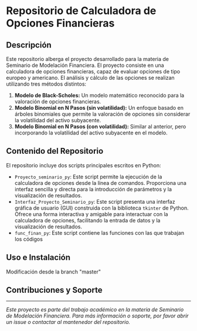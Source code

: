 # Repositorio de Calculadora de Opciones Financieras

## Descripción
Este repositorio alberga el proyecto desarrollado para la materia de Seminario de Modelación Financiera. El proyecto consiste en una calculadora de opciones financieras, capaz de evaluar opciones de tipo europeo y americano. El análisis y cálculo de las opciones se realizan utilizando tres métodos distintos:

1. **Modelo de Black-Scholes:** Un modelo matemático reconocido para la valoración de opciones financieras.
2. **Modelo Binomial en N Pasos (sin volatilidad):** Un enfoque basado en árboles binomiales que permite la valoración de opciones sin considerar la volatilidad del activo subyacente.
3. **Modelo Binomial en N Pasos (con volatilidad):** Similar al anterior, pero incorporando la volatilidad del activo subyacente en el modelo.

## Contenido del Repositorio
El repositorio incluye dos scripts principales escritos en Python:

- `Proyecto_seminario_py`: Este script permite la ejecución de la calculadora de opciones desde la línea de comandos. Proporciona una interfaz sencilla y directa para la introducción de parámetros y la visualización de resultados.
- `Interfaz_Proyecto_Seminario_py`: Este script presenta una interfaz gráfica de usuario (GUI) construida con la biblioteca `tkinter` de Python. Ofrece una forma interactiva y amigable para interactuar con la calculadora de opciones, facilitando la entrada de datos y la visualización de resultados.
- `func_finan_py`: Este script contiene las funciones con las que trabajan los códigos

## Uso e Instalación


Modificación desde la branch "master"
## Contribuciones y Soporte

---
*Este proyecto es parte del trabajo académico en la materia de Seminario de Modelación Financiera. Para más información o soporte, por favor abrir un issue o contactar al mantenedor del repositorio.*
